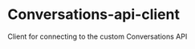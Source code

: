 Conversations-api-client
========================

Client for connecting to the custom Conversations API
